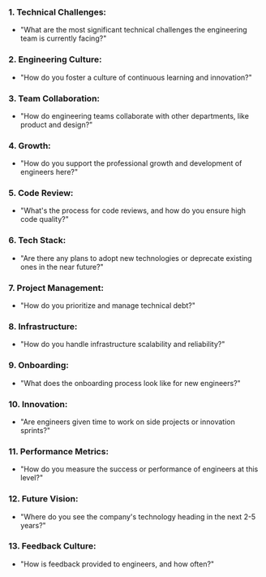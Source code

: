 ### 1. Technical Challenges:
- "What are the most significant technical challenges the engineering team is currently facing?"

### 2. Engineering Culture:
- "How do you foster a culture of continuous learning and innovation?"

### 3. Team Collaboration:
- "How do engineering teams collaborate with other departments, like product and design?"

### 4. Growth:
- "How do you support the professional growth and development of engineers here?"

### 5. Code Review:
- "What's the process for code reviews, and how do you ensure high code quality?"

### 6. Tech Stack:
- "Are there any plans to adopt new technologies or deprecate existing ones in the near future?"

### 7. Project Management:
- "How do you prioritize and manage technical debt?"

### 8. Infrastructure:
- "How do you handle infrastructure scalability and reliability?"

### 9. Onboarding:
- "What does the onboarding process look like for new engineers?"

### 10. Innovation:
- "Are engineers given time to work on side projects or innovation sprints?"

### 11. Performance Metrics:
- "How do you measure the success or performance of engineers at this level?"

### 12. Future Vision:
- "Where do you see the company's technology heading in the next 2-5 years?"

### 13. Feedback Culture:
- "How is feedback provided to engineers, and how often?"

